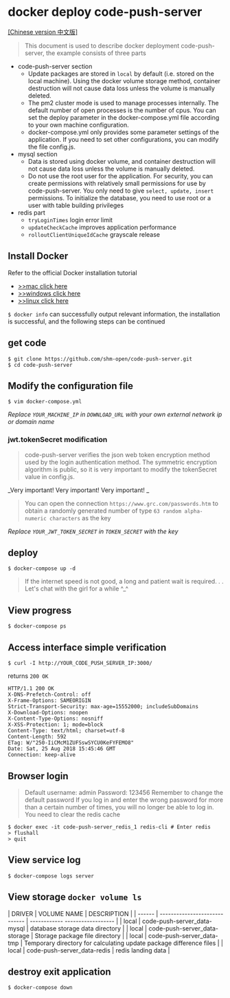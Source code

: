 # docker deploy code-push-server

[[Chinese version 中文版]](./install-server-by-docker.cn.md)

> This document is used to describe docker deployment code-push-server, the example consists of three parts

- code-push-server section
    - Update packages are stored in `local` by default (i.e. stored on the local machine). Using the docker volume storage method, container destruction will not cause data loss unless the volume is manually deleted.
    - The pm2 cluster mode is used to manage processes internally. The default number of open processes is the number of cpus. You can set the deploy parameter in the docker-compose.yml file according to your own machine configuration.
    - docker-compose.yml only provides some parameter settings of the application. If you need to set other configurations, you can modify the file config.js.
- mysql section
    - Data is stored using docker volume, and container destruction will not cause data loss unless the volume is manually deleted.
    - Do not use the root user for the application. For security, you can create permissions with relatively small permissions for use by code-push-server. You only need to give `select, update, insert` permissions. To initialize the database, you need to use root or a user with table building privileges
- redis part
    - `tryLoginTimes` login error limit
    - `updateCheckCache` improves application performance
    - `rolloutClientUniqueIdCache` grayscale release

## Install Docker

Refer to the official Docker installation tutorial

- [>>mac click here](https://docs.docker.com/docker-for-mac/install/)
- [>>windows click here](https://docs.docker.com/docker-for-windows/install/)
- [>>linux click here](https://docs.docker.com/install/linux/docker-ce/ubuntu/)

`$ docker info` can successfully output relevant information, the installation is successful, and the following steps can be continued

## get code

```shell
$ git clone https://github.com/shm-open/code-push-server.git
$ cd code-push-server
````

## Modify the configuration file

```shell
$ vim docker-compose.yml
````

_Replace `YOUR_MACHINE_IP` in `DOWNLOAD_URL` with your own external network ip or domain name_

### jwt.tokenSecret modification

> code-push-server verifies the json web token encryption method used by the login authentication method. The symmetric encryption algorithm is public, so it is very important to modify the tokenSecret value in config.js.

_Very important! Very important! Very important! _

> You can open the connection `https://www.grc.com/passwords.htm` to obtain a randomly generated number of type `63 random alpha-numeric characters` as the key

_Replace `YOUR_JWT_TOKEN_SECRET` in `TOKEN_SECRET` with the key_

## deploy

```shell
$ docker-compose up -d
````

> If the internet speed is not good, a long and patient wait is required. . . Let's chat with the girl for a while ^\_^

## View progress

```shell
$ docker-compose ps
````

## Access interface simple verification

`$ curl -I http://YOUR_CODE_PUSH_SERVER_IP:3000/`

returns `200 OK`

````http
HTTP/1.1 200 OK
X-DNS-Prefetch-Control: off
X-Frame-Options: SAMEORIGIN
Strict-Transport-Security: max-age=15552000; includeSubDomains
X-Download-Options: noopen
X-Content-Type-Options: nosniff
X-XSS-Protection: 1; mode=block
Content-Type: text/html; charset=utf-8
Content-Length: 592
ETag: W/"250-IiCMcM1ZUFSswSYCU0KeFYFEMO8"
Date: Sat, 25 Aug 2018 15:45:46 GMT
Connection: keep-alive
````

## Browser login

> Default username: admin Password: 123456 Remember to change the default password
> If you log in and enter the wrong password for more than a certain number of times, you will no longer be able to log in. You need to clear the redis cache

```shell
$ docker exec -it code-push-server_redis_1 redis-cli # Enter redis
> flushall
> quit
````

## View service log

```shell
$ docker-compose logs server
````

## View storage `docker volume ls`

| DRIVER | VOLUME NAME | DESCRIPTION |
| ------ | ----------------------------- | ------------ ------------------ |
| local | code-push-server_data-mysql | database storage data directory |
| local | code-push-server_data-storage | Storage package file directory |
| local | code-push-server_data-tmp | Temporary directory for calculating update package difference files |
| local | code-push-server_data-redis | redis landing data |

## destroy exit application

```shell
$ docker-compose down
```
